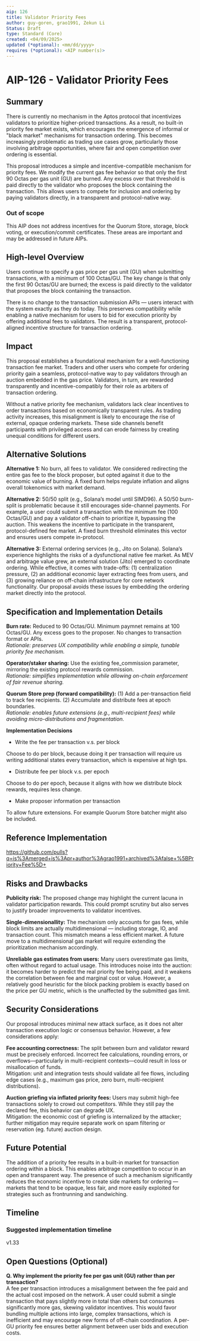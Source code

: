 ```yaml
---
aip: 126
title: Validator Priority Fees
author: guy-goren, grao1991, Zekun Li
Status: Draft
type: Standard (Core)
created: <04/09/2025>
updated (*optional): <mm/dd/yyyy>
requires (*optional): <AIP number(s)>
---
```


# AIP-126 - Validator Priority Fees
  
## Summary

There is currently no mechanism in the Aptos protocol that incentivizes validators to prioritize higher-priced transactions. As a result, no built-in priority fee market exists, which encourages the emergence of informal or "black market" mechanisms for transaction ordering. This becomes increasingly problematic as trading use cases grow, particularly those involving arbitrage opportunities, where fair and open competition over ordering is essential.

This proposal introduces a simple and incentive-compatible mechanism for priority fees. We modify the current gas fee behavior so that only the first 90 Octas per gas unit (GU) are burned. Any excess over that threshold is paid directly to the validator who proposes the block containing the transaction. This allows users to compete for inclusion and ordering by paying validators directly, in a transparent and protocol-native way. 


### Out of scope

This AIP does not address incentives for the Quorum Store, storage, block voting, or execution/commit certificates. These areas are important and may be addressed in future AIPs.

## High-level Overview

Users continue to specify a gas price per gas unit (GU) when submitting transactions, with a minimum of 100 Octas/GU. The key change is that only the first 90 Octas/GU are burned; the excess is paid directly to the validator that proposes the block containing the transaction.

There is no change to the transaction submission APIs — users interact with the system exactly as they do today. This preserves compatibility while enabling a native mechanism for users to bid for execution priority by offering additional fees to validators. The result is a transparent, protocol-aligned incentive structure for transaction ordering.

## Impact

This proposal establishes a foundational mechanism for a well-functioning transaction fee market. Traders and other users who compete for ordering priority gain a seamless, protocol-native way to pay validators through an auction embedded in the gas price. Validators, in turn, are rewarded transparently and incentive-compatibly for their role as arbiters of transaction ordering.

Without a native priority fee mechanism, validators lack clear incentives to order transactions based on economically transparent rules. As trading activity increases, this misalignment is likely to encourage the rise of external, opaque ordering markets. These side channels benefit participants with privileged access and can erode fairness by creating unequal conditions for different users.

## Alternative Solutions

**Alternative 1:** No burn, all fees to validator.
We considered redirecting the entire gas fee to the block proposer, but opted against it due to the economic value of burning. A fixed burn helps regulate inflation and aligns overall tokenomics with market demand.

**Alternative 2:** 50/50 split (e.g., Solana’s model until SIMD96).
A 50/50 burn-split is problematic because it still encourages side-channel payments. For example, a user could submit a transaction with the minimum fee (100 Octas/GU) and pay a validator off-chain to prioritize it, bypassing the auction. This weakens the incentive to participate in the transparent, protocol-defined fee market. A fixed burn threshold eliminates this vector and ensures users compete in-protocol.

**Alternative 3:** External ordering services (e.g., Jito on Solana).
Solana’s experience highlights the risks of a dysfunctional native fee market. As MEV and arbitrage value grew, an external solution (Jito) emerged to coordinate ordering. While effective, it comes with trade-offs: (1) centralization pressure, (2) an additional economic layer extracting fees from users, and (3) growing reliance on off-chain infrastructure for core network functionality. Our proposal avoids these issues by embedding the ordering market directly into the protocol.

## Specification and Implementation Details

**Burn rate:**
Reduced to 90 Octas/GU. Minimum paymnet remains at 100 Octas/GU. Any excess goes to the proposer. No changes to transaction format or APIs.  
_Rationale: preserves UX compatibility while enabling a simple, tunable priority fee mechanism._

**Operator/staker sharing:**
Use the existing fee_commission parameter, mirroring the existing protocol rewards commission.  
_Rationale: simplifies implementation while allowing on-chain enforcement of fair revenue sharing._

**Quorum Store prep (forward compatibility):**
  (1) Add a per-transaction field to track fee recipients.
  (2) Accumulate and distribute fees at epoch boundaries.  
 _Rationale: enables future extensions (e.g., multi-recipient fees) while avoiding micro-distributions and fragmentation._

**Implementation Decisions**

- Write the fee per transaction v.s. per block

Choose to do per block, because doing it per transaction will require us writing additional states every transaction, which is expensive at high tps.

- Distribute fee per block v.s. per epoch

Choose to do per epoch, because it aligns with how we distribute block rewards, requires less change.

- Make proposer information per transaction
  
To allow future extensions. For example Quorum Store batcher might also be included.


## Reference Implementation

https://github.com/pulls?q=is%3Amerged+is%3Apr+author%3Agrao1991+archived%3Afalse+%5BPriority+Fee%5D+

## Risks and Drawbacks

**Publicity risk:**
The proposed change may highlight the current lacuna in validator participation rewards.
This could prompt scrutiny but also serves to justify broader improvements to validator incentives.

**Single-dimensionallity:**
The mechanism only accounts for gas fees, while block limits are actually multidimensional — including storage, IO, and transaction count.
This mismatch means a less efficient market. A future move to a multidimensional gas market will require extending the prioritization mechanism accordingly.

**Unreliable gas estimates from users:**
Many users overestimate gas limits, often without regard to actual usage.
This introduces noise into the auction: it becomes harder to predict the real priority fee being paid, and it weakens the correlation between fee and marginal cost or value. However, a relatively good heuristic for the block packing problem is exactly based on the price per GU metric, which is the unaffected by the submitted gas limit.

## Security Considerations

Our proposal introduces minimal new attack surface, as it does not alter transaction execution logic or consensus behavior. However, a few considerations apply:

**Fee accounting correctness:**
The split between burn and validator reward must be precisely enforced. Incorrect fee calculations, rounding errors, or overflows—particularly in multi-recipient contexts—could result in loss or misallocation of funds.  
Mitigation: unit and integration tests should validate all fee flows, including edge cases (e.g., maximum gas price, zero burn, multi-recipient distributions).

**Auction griefing via inflated priority fees:**
Users may submit high-fee transactions solely to crowd out competitors. While they still pay the declared fee, this behavior can degrade UX.  
Mitigation: the economic cost of griefing is internalized by the attacker; further mitigation may require separate work on spam filtering or reservation (eg. future) auction design.

## Future Potential

The addition of a priority fee results in a built-in market for transaction ordering within a block. This enables arbitrage competition to occur in an open and transparent way.
The presence of such a mechanism significantly reduces the economic incentive to create side markets for ordering — markets that tend to be opaque, less fair, and more easily exploited for strategies such as frontrunning and sandwiching.

## Timeline

### Suggested implementation timeline

v1.33


## Open Questions (Optional)

**Q. Why implement the priority fee per gas unit (GU) rather than per transaction?**  
A fee per transaction introduces a misalignment between the fee paid and the actual cost imposed on the network. A user could submit a single transaction that pays slightly more in total than others but consumes significantly more gas, skewing validator incentives. This would favor bundling multiple actions into large, complex transactions, which is inefficient and may encourage new forms of off-chain coordination. A per-GU priority fee ensures better alignment between user bids and execution costs.
